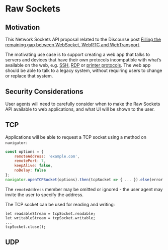 # Raw Sockets



## Motivation

This Network Sockets API proposal related to the Discourse post [Filling the remaining gap between WebSocket, WebRTC and WebTransport](https://discourse.wicg.io/t/filling-the-remaining-gap-between-websocket-webrtc-and-webtranspor/4366).

The motivating use case is to support creating a web app that talks to servers and devices that have their own protocols incompatible with what’s available on the web, e.g. [SSH](https://en.wikipedia.org/wiki/Secure_Shell), [RDP](https://en.wikipedia.org/wiki/Remote_Desktop_Protocol) or [printer protocols](https://en.wikipedia.org/wiki/List_of_printing_protocols). The web app should be able to talk to a legacy system, without requiring users to change or replace that system.



## Security Considerations

User agents will need to carefully consider when to make the Raw Sockets API available to web applications,
and what UI will be shown to the user.

## TCP

Applications will be able to request a TCP socket using a method on `navigator`:

```javascript
const options = {
    remoteAddress: 'example.com',
    remotePort: 7,
    keepAlive: false,
    noDelay: false
};
navigator.openTCPSocket(options).then(tcpSocket => { ... }).else(error => { ... });
```

The `remoteAddress` member may be omitted or ignored - the user agent may invite the user to specify the address.

The TCP socket can be used for reading and writing:

```
let readableStream = tcpSocket.readable;
let writableStream = tcpSocket.writable;
...
tcpSocket.close();
```

## UDP
